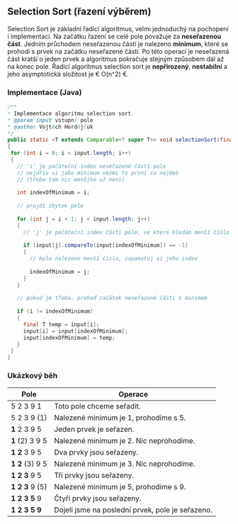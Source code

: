 ## Selection Sort (řazení výběrem)

Selection Sort je základní řadící algoritmus, velmi jednoduchý na pochopení i implementaci. Na začátku řazení se celé pole považuje za **neseřazenou část**. Jedním průchodem neseřazenou částí je nalezeno **minimum**, které se prohodí s prvek na začátku neseřazené části. Po této operaci je neseřazená část kratší o jeden prvek a algoritmus pokračuje stejným způsobem dál až na konec pole. Řadící algoritmus selection sort je **nepřirozený**, **nestabilní** a jeho asymptotická složitost je € O(n^2) €.

### Implementace (Java)

```java
/**
* Implementace algoritmu selection sort.
* @param input vstupní pole
* @author Vojtěch Hordějčuk
*/
public static <T extends Comparable<? super T>> void selectionSort(final T[] input)
{
 for (int i = 0; i < input.length; i++)
 {
   // 'i' je počáteční index neseřazené části pole
   // nejdřív si jako minimum vezmi to první co najdeš
   // (třeba tam nic menšího už není)
   
   int indexOfMinimum = i;
   
   // projdi zbytek pole
   
   for (int j = i + 1; j < input.length; j++)
   {
     // 'j' je počáteční index části pole, ve které hledám menší číslo
     
     if (input[j].compareTo(input[indexOfMinimum]) == -1)
     {
       // bylo nalezeno menší číslo, zapamatuj si jeho index
       
       indexOfMinimum = j;
     }
   }
   
   // pokud je třeba, prohoď začátek neseřazené části s minimem
   
   if (i != indexOfMinimum)
   {
     final T temp = input[i];
     input[i] = input[indexOfMinimum];
     input[indexOfMinimum] = temp;
   }
 }
}
```

### Ukázkový běh

| Pole | Operace
|---|---
| 5 2 3 9 1 | Toto pole chceme seřadit.
| 5 2 3 9 (1) | Nalezené minimum je 1, prohodíme s 5.
| **1** 2 3 9 5 | Jeden prvek je seřazen.
| **1** (2) 3 9 5 | Nalezené minimum je 2. Nic neprohodíme.
| **1 2** 3 9 5 | Dva prvky jsou seřazeny.
| **1 2** (3) 9 5 | Nalezené minimum je 3. Nic neprohodíme.
| **1 2 3** 9 5 | Tři prvky jsou seřazeny.
| **1 2 3** 9 (5) | Nalezené minimum je 5, prohodíme s 9.
| **1 2 3 5** 9 | Čtyři prvky jsou seřazeny.
| **1 2 3 5 9** | Dojeli jsme na poslední prvek, pole je seřazeno.